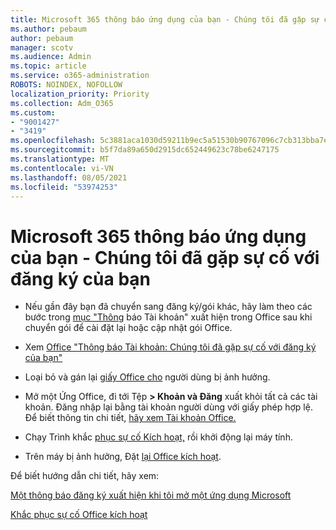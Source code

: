 ```yaml
---
title: Microsoft 365 thông báo ứng dụng của bạn - Chúng tôi đã gặp sự cố với đăng ký của bạn
ms.author: pebaum
author: pebaum
manager: scotv
ms.audience: Admin
ms.topic: article
ms.service: o365-administration
ROBOTS: NOINDEX, NOFOLLOW
localization_priority: Priority
ms.collection: Adm_O365
ms.custom:
- "9001427"
- "3419"
ms.openlocfilehash: 5c3881aca1030d59211b9ec5a51530b90767096c7cb313bba7ed161a1b1ec2e0
ms.sourcegitcommit: b5f7da89a650d2915dc652449623c78be6247175
ms.translationtype: MT
ms.contentlocale: vi-VN
ms.lasthandoff: 08/05/2021
ms.locfileid: "53974253"
---
```

# <a name="microsoft-365-apps-message---weve-run-into-a-problem-with-your-subscription"></a>Microsoft 365 thông báo ứng dụng của bạn - Chúng tôi đã gặp sự cố với đăng ký của bạn

- Nếu gần đây bạn đã chuyển sang đăng ký/gói khác, hãy làm theo các bước trong [mục "Thông](https://support.office.com/article/-account-notice-appears-in-office-after-switching-office-365-plans-857dc33a-1efc-4ce7-ac3f-ef616314e27d) báo Tài khoản" xuất hiện trong Office sau khi chuyển gói để cài đặt lại hoặc cập nhật gói Office.

- Xem [Office "Thông báo Tài khoản: Chúng tôi đã gặp sự cố với đăng ký của bạn"](https://support.office.com/article/office-error-account-notice-we-ve-run-into-a-problem-with-your-office-365-subscription-17f71ecb-f53c-4f3d-ae18-7230ca1594c1)

- Loại bỏ và gán lại [giấy Office cho](https://docs.microsoft.com/microsoft-365/admin/add-users/add-users) người dùng bị ảnh hưởng. 

- Mở một Ứng Office, đi tới Tệp **> Khoản và Đăng** xuất khỏi tất cả các tài khoản. Đăng nhập lại bằng tài khoản người dùng với giấy phép hợp lệ. Để biết thông tin chi tiết, [hãy xem Tài khoản Office.](https://support.office.com/article/accounts-in-office-628ea040-f265-49de-b986-be09c3ebf8a9)

- Chạy Trình khắc [phục sự cố Kích hoạt,](https://aka.ms/SARA-OfficeActivation-Alchemy) rồi khởi động lại máy tính.

- Trên máy bị ảnh hưởng, Đặt [lại Office kích hoạt](https://docs.microsoft.com/office/troubleshoot/activation/reset-office-365-proplus-activation-state).

Để biết hướng dẫn chi tiết, hãy xem: 

[Một thông báo đăng ký xuất hiện khi tôi mở một ứng dụng Microsoft](https://support.office.com/article/a-subscription-notice-appears-when-i-open-an-office-365-application-4cabe32c-f594-4c0e-9191-3d3ade10cceb)

[Khắc phục sự cố Office kích hoạt](https://support.office.com/article/unlicensed-product-and-activation-errors-in-office-0d23d3c0-c19c-4b2f-9845-5344fedc4380)
